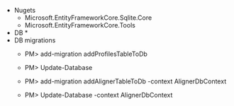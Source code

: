 * Nugets
    * Microsoft.EntityFrameworkCore.Sqlite.Core
    * Microsoft.EntityFrameworkCore.Tools
* DB
  * 
* DB migrations
    * PM> add-migration addProfilesTableToDb
    * PM> Update-Database

    * PM> add-migration addAlignerTableToDb -context AlignerDbContext
    * PM> Update-Database -context AlignerDbContext